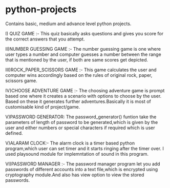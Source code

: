 # python-projects
Contains basic, medium and advance level python projects.

I) QUIZ GAME :-
  This quiz basically asks questions and gives you score for the correct answers that you attempt.

II)NUMBER GUESSING GAME :-
  The number guessing game is one where user types a number and computer guesses a number 
  between the range that is mentioned by the user, if both are same scores get depicted.

III)ROCK_PAPER_SCISSORS GAME :-
  This game calculates the user and computer wins accordingly based on the rules of 
  original rock, paper, scissors game.

IV)CHOOSE ADVENTURE GAME :-
  The choosing adventure game is prompt based one where it creates a scenario with options to choose by the user.
  Based on these it generates further adventures.Basically it is most of customisable kind of project/game.

V)PASSWORD GENERATOR:
  The password_generator() funtion take the parameters of length of password to be generated,which is given by the user and either numbers or special characters if required which is user defined.

V)ALARAM CLOCK:-
  The alarm clock is a timer based python program,which user can set timer and it starts ringing after the timer over.
  I used playsound module for implemntation of sound in this program.

VI)PASSWORD MANAGER :-
  The password manager program let you add passwords of different accounts into a text file,which is encrypted using
  cryptography module.And also has view option to view the stored passwords.